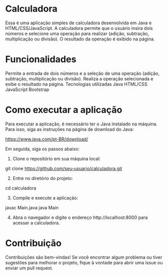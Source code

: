 # Calculadora
Essa é uma aplicação simples de calculadora desenvolvida em Java e HTML/CSS/JavaScript. A calculadora permite que o usuário insira dois números e selecione uma operação para realizar (adição, subtração, multiplicação ou divisão). O resultado da operação é exibido na página.

# Funcionalidades
Permite a entrada de dois números e a seleção de uma operação (adição, subtração, multiplicação ou divisão).
Realiza a operação selecionada e exibe o resultado na página.
Tecnologias utilizadas
Java
HTML/CSS
JavaScript
Bootstrap
# Como executar a aplicação
Para executar a aplicação, é necessário ter o Java instalado na máquina. Para isso, siga as instruções na página de download do Java:

https://www.java.com/pt-BR/download/

Em seguida, siga os passos abaixo:

1. Clone o repositório em sua máquina local:

git clone https://github.com/seu-usuario/calculadora.git

2. Entre no diretório do projeto:

cd calculadora

3. Compile e execute a aplicação:

javac Main.java
java Main

4. Abra o navegador e digite o endereço http://localhost:8000 para acessar a calculadora.

# Contribuição
Contribuições são bem-vindas! Se você encontrar algum problema ou tiver sugestões para melhorar o projeto, fique à vontade para abrir uma issue ou enviar um pull request.
